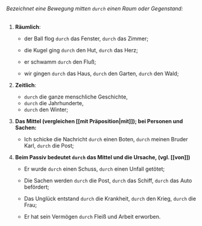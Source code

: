 ###### Bezeichnet eine Bewegung mitten `durch` einen Raum oder Gegenstand:

1) **Räumlich**: 
	- der Ball flog    `durch` das Fenster,
				 `durch` das Zimmer;
	  
	- die Kugel ging `durch` den Hut, 
	              `durch` das Herz; 
	  
	- er schwamm `durch` den Fluß;
	
	- wir gingen  `durch` das Haus, 
				`durch` den Garten,
				`durch` den Wald;  

2) **Zeitlich**:
	- `durch` die ganze menschliche Geschichte,
	- `durch` die Jahrhunderte,
	- `durch` den Winter;  

3) **Das Mittel (vergleichen [[mit Präposition|mit]]); bei Personen und Sachen:** 
	- Ich schicke die Nachricht   `durch` einen Boten,
							`durch` meinen Bruder Karl,
							`durch` die Post;  

4) **Beim Passiv bedeutet `durch` das Mittel und die Ursache, (vgl. [[von]])**
	- Er wurde `durch` einen Schuss, 
			 `durch` einen Unfall getötet;
	
	- Die Sachen werden    `durch` die Post,
						`durch` das Schiff,
						`durch` das Auto befördert;
						
	-  Das Unglück entstand   `durch` die Krankheit, 
						 `durch` den Krieg, 
						 `durch` die Frau; 
	
	- Er hat sein Vermögen `durch` Fleiß und Arbeit erworben.  


